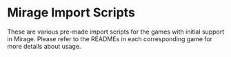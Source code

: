 # Mirage Import Scripts
These are various pre-made import scripts for the games with initial support in Mirage. Please refer to the READMEs in each corresponding game for more details about usage.
